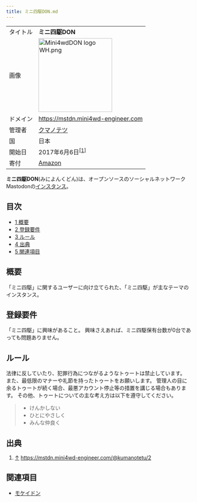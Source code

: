 ```yaml
---
title: ミニ四駆DON.md
---
```

<div>

|          |                                                                                                                                                                                                                                                                                                                                                                            |
|----------|----------------------------------------------------------------------------------------------------------------------------------------------------------------------------------------------------------------------------------------------------------------------------------------------------------------------------------------------------------------------------|
| タイトル | **ミニ四駆DON**                                                                                                                                                                                                                                                                                                                                                            |
| 画像     | [<img src="/images/thumb/8/83/Mini4wdDON_logo_WH.png/200px-Mini4wdDON_logo_WH.png" srcset="/images/thumb/8/83/Mini4wdDON_logo_WH.png/300px-Mini4wdDON_logo_WH.png 1.5x, /images/thumb/8/83/Mini4wdDON_logo_WH.png/400px-Mini4wdDON_logo_WH.png 2x" width="200" height="200" alt="Mini4wdDON logo WH.png" />](/%E3%83%95%E3%82%A1%E3%82%A4%E3%83%AB:Mini4wdDON_logo_WH.png) |
| ドメイン | <a href="https://mstdn.mini4wd-engineer.com" rel="nofollow">https://mstdn.mini4wd-engineer.com</a>                                                                                                                                                                                                                                                                         |
| 管理者   | <a href="https://mstdn.mini4wd-engineer.com/@kumanotetu" rel="nofollow">クマノテツ</a>                                                                                                                                                                                                                                                                                     |
| 国       | 日本                                                                                                                                                                                                                                                                                                                                                                       |
| 開始日   | 2017年6月6日<sup>[\[1\]](#cite_note-1)</sup>                                                                                                                                                                                                                                                                                                                               |
| 寄付     | <a href="http://amzn.asia/6m0YxrJ" rel="nofollow">Amazon</a>                                                                                                                                                                                                                                                                                                               |

**ミニ四駆DON**(みによんくどん)は、オープンソースのソーシャルネットワークMastodonの[インスタンス](/%E3%82%A4%E3%83%B3%E3%82%B9%E3%82%BF%E3%83%B3%E3%82%B9 "インスタンス")。

<div>

<div lang="ja" dir="ltr">

## 目次

</div>

-   [1 概要](#.E6.A6.82.E8.A6.81)
-   [2 登録要件](#.E7.99.BB.E9.8C.B2.E8.A6.81.E4.BB.B6)
-   [3 ルール](#.E3.83.AB.E3.83.BC.E3.83.AB)
-   [4 出典](#.E5.87.BA.E5.85.B8)
-   [5 関連項目](#.E9.96.A2.E9.80.A3.E9.A0.85.E7.9B.AE)

</div>

## 概要

「ミニ四駆」に関するユーザーに向け立てられた、「ミニ四駆」が主なテーマのインスタンス。

## 登録要件

「ミニ四駆」に興味があること。 興味さえあれば、ミニ四駆保有台数が0台であっても問題ありません。

## ルール

法律に反していたり、犯罪行為につながるようなトゥートは禁止しています。 また、最低限のマナーや礼節を持ったトゥートをお願いします。 管理人の目に余るトゥートが続く場合、最悪アカウント停止等の措置を講じる場合もあります。 その他、トゥートについての主な考え方は以下を遵守してください。

> -   けんかしない
> -   ひとにやさしく
> -   みんな仲良く

## 出典

<div>

1.  [↑](#cite_ref-1) <a href="https://mstdn.mini4wd-engineer.com/@kumanotetu/2" rel="nofollow">https://mstdn.mini4wd-engineer.com/@kumanotetu/2</a>

</div>

## 関連項目

-   [モケイドン](/%E3%83%A2%E3%82%B1%E3%82%A4%E3%83%89%E3%83%B3 "モケイドン")

</div>
